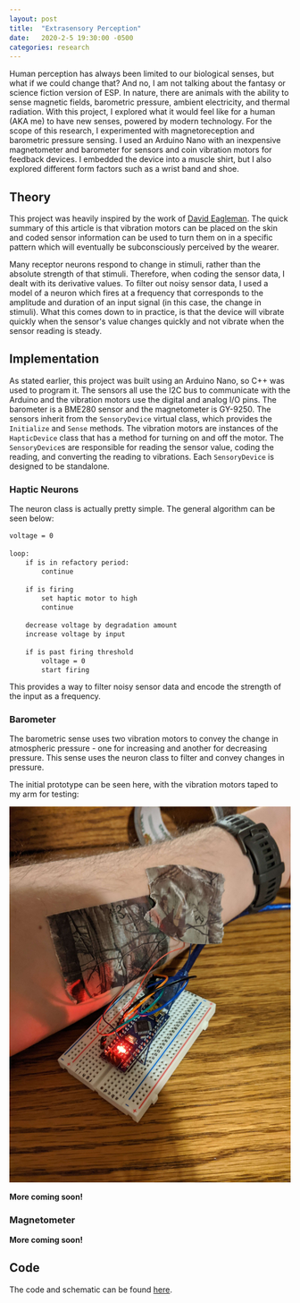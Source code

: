 ```yaml
---
layout: post
title:  "Extrasensory Perception"
date:   2020-2-5 19:30:00 -0500
categories: research
---
```


Human perception has always been limited to our biological senses, but what if we could change that? And no, I am not talking about the fantasy or science fiction version of ESP. In nature, there are animals with the ability to sense magnetic fields, barometric pressure, ambient electricity, and thermal radiation. With this project, I explored what it would feel like for a human (AKA me) to have new senses, powered by modern technology. For the scope of this research, I experimented with magnetoreception and barometric pressure sensing. I used an Arduino Nano with an inexpensive magnetometer and barometer for sensors and coin vibration motors for feedback devices. I embedded the device into a muscle shirt, but I also explored different form factors such as a wrist band and shoe. 

## Theory
This project was heavily inspired by the work of [David Eagleman](https://www.ncbi.nlm.nih.gov/pubmed/26080756). The quick summary of this article is that vibration motors can be placed on the skin and coded sensor information can be used to turn them on in a specific pattern which will eventually be subconsciously perceived by the wearer. 

Many receptor neurons respond to change in stimuli, rather than the absolute strength of that stimuli. Therefore, when coding the sensor data, I dealt with its derivative values. To filter out noisy sensor data, I used a model of a neuron which fires at a frequency that corresponds to the amplitude and duration of an input signal (in this case, the change in stimuli). What this comes down to in practice, is that the device will vibrate quickly when the sensor's value changes quickly and not vibrate when the sensor reading is steady. 

## Implementation
As stated earlier, this project was built using an Arduino Nano, so C++ was used to program it. The sensors all use the I2C bus to communicate with the Arduino and the vibration motors use the digital and analog I/O pins. The barometer is a BME280 sensor and the magnetometer is GY-9250. The sensors inherit from the `SensoryDevice` virtual class, which provides the `Initialize` and `Sense` methods. The vibration motors are instances of the `HapticDevice` class that has a method for turning on and off the motor. The `SensoryDevice`s are responsible for reading the sensor value, coding the reading, and converting the reading to vibrations. Each `SensoryDevice` is designed to be standalone. 

### Haptic Neurons
The neuron class is actually pretty simple. The general algorithm can be seen below:

```
voltage = 0

loop:
    if is in refactory period:
        continue

    if is firing
        set haptic motor to high
        continue

    decrease voltage by degradation amount
    increase voltage by input

    if is past firing threshold
        voltage = 0
        start firing
```

This provides a way to filter noisy sensor data and encode the strength of the input as a frequency. 

### Barometer
The barometric sense uses two vibration motors to convey the change in atmospheric pressure - one for increasing and another for decreasing pressure. This sense uses the neuron class to filter and convey changes in pressure. 

The initial prototype can be seen here, with the vibration motors taped to my arm for testing:

![ESP 1](/assets/images/posts/esp1.jpg)

**More coming soon!**

### Magnetometer

**More coming soon!**

## Code
The code and schematic can be found [here](https://github.com/kylecorry31/extrasensory-perception).
